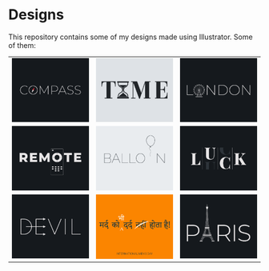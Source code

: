 # Designs
This repository contains some of my designs made using Illustrator.
Some of them:
<table>
    <tr>
      <td><img src="2020-12/png/12.12.2020.png"></td>
      <td><img src="2020-11/png/16.11.2020.png"></td>
      <td><img src="2020-12/png/16.12.2020.png"></td>
    </tr>
    <tr>
      <td><img src="2020-12/png/08.12.2020.png"></td>
      <td><img src="2020-11/png/22.11.2020.png"></td>
      <td><img src="2020-12/png/06.12.2020.png"></td>
    </tr>
    <tr>
      <td><img src="2020-12/png/10.12.2020.png"></td>
      <td><img src="2020-11/png/19.11.2020.png"></td>
      <td><img src="2020-12/png/18.12.2020.png"></td>
    </tr>
</table>
